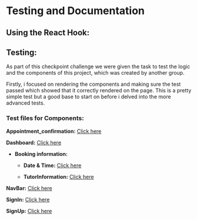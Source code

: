 # Testing and Documentation

## Using the React Hook:

## Testing:

As part of this checkpoint challenge we were given the task to test the logic and the components of this project, which was created by another group.

Firstly, i focused on rendering the components and making sure the test passed which showed that it correctly rendered on the page. This is a pretty simple test but a good base to start on before i delved into the more advanced tests.

### Test files for Components:

**Appointment_confirmation:**
[Click here](langtastic\src\components\Appointment_Confirmation)

**Dashboard:**
[Click here](langtastic\src\components\Dashboard\index.js)

- **Booking information:**

    - **Date & Time:**
    [Click here](langtastic\src\components\Dashboard\BookingInformation\DateAndTime\dateandtime.test.js)

    - **TutorInformation:**
    [Click here](langtastic\src\components\Dashboard\BookingInformation\TutorInformation\tutorinformation.test.js)



**NavBar:**
[Click here](langtastic\src\components\NavBar\NavBar.test.js)

**SignIn:**
[Click here](langtastic\src\components\SignIn\signin.test.js)

**SignUp:**
[Click here](langtastic\src\components\SignUp\signup.test.js)